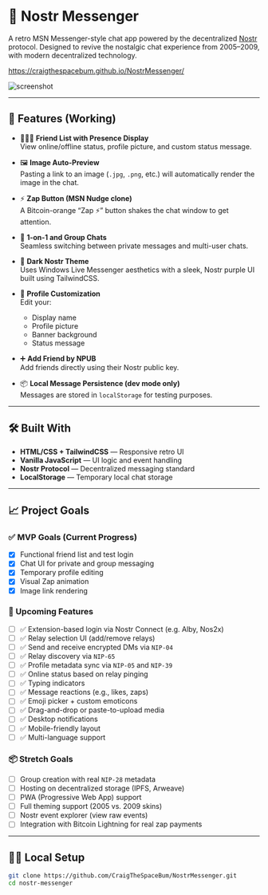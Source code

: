 # 💬 Nostr Messenger

A retro MSN Messenger-style chat app powered by the decentralized [Nostr](https://nostr.com) protocol. Designed to revive the nostalgic chat experience from 2005–2009, with modern decentralized technology.

https://craigthespacebum.github.io/NostrMessenger/

![screenshot](https://via.placeholder.com/600x300) <!-- Replace this with a screenshot of your app -->

---

## 🚀 Features (Working)

- 🧑‍🤝‍🧑 **Friend List with Presence Display**  
  View online/offline status, profile picture, and custom status message.

- 🖼️ **Image Auto-Preview**  
  Pasting a link to an image (`.jpg`, `.png`, etc.) will automatically render the image in the chat.

- ⚡ **Zap Button (MSN Nudge clone)**  
  A Bitcoin-orange “Zap ⚡” button shakes the chat window to get attention.

- 💬 **1-on-1 and Group Chats**  
  Seamless switching between private messages and multi-user chats.

- 🎨 **Dark Nostr Theme**  
  Uses Windows Live Messenger aesthetics with a sleek, Nostr purple UI built using TailwindCSS.

- 👤 **Profile Customization**  
  Edit your:
  - Display name
  - Profile picture
  - Banner background
  - Status message

- ➕ **Add Friend by NPUB**  
  Add friends directly using their Nostr public key.

- 📦 **Local Message Persistence (dev mode only)**  
  Messages are stored in `localStorage` for testing purposes.

---

## 🛠️ Built With

- **HTML/CSS + TailwindCSS** — Responsive retro UI
- **Vanilla JavaScript** — UI logic and event handling
- **Nostr Protocol** — Decentralized messaging standard
- **LocalStorage** — Temporary local chat storage

---

## 📈 Project Goals

### ✅ MVP Goals (Current Progress)
- [x] Functional friend list and test login
- [x] Chat UI for private and group messaging
- [x] Temporary profile editing
- [x] Visual Zap animation
- [x] Image link rendering

### 🚧 Upcoming Features
- [ ] ✅ Extension-based login via Nostr Connect (e.g. Alby, Nos2x)
- [ ] ✅ Relay selection UI (add/remove relays)
- [ ] ✅ Send and receive encrypted DMs via `NIP-04`
- [ ] ✅ Relay discovery via `NIP-65`
- [ ] ✅ Profile metadata sync via `NIP-05` and `NIP-39`
- [ ] ✅ Online status based on relay pinging
- [ ] ✅ Typing indicators
- [ ] ✅ Message reactions (e.g., likes, zaps)
- [ ] ✅ Emoji picker + custom emoticons
- [ ] ✅ Drag-and-drop or paste-to-upload media
- [ ] ✅ Desktop notifications
- [ ] ✅ Mobile-friendly layout
- [ ] ✅ Multi-language support

### 📦 Stretch Goals
- [ ] Group creation with real `NIP-28` metadata
- [ ] Hosting on decentralized storage (IPFS, Arweave)
- [ ] PWA (Progressive Web App) support
- [ ] Full theming support (2005 vs. 2009 skins)
- [ ] Nostr event explorer (view raw events)
- [ ] Integration with Bitcoin Lightning for real zap payments

---

## 🧑‍💻 Local Setup

```bash
git clone https://github.com/CraigTheSpaceBum/NostrMessenger.git
cd nostr-messenger
